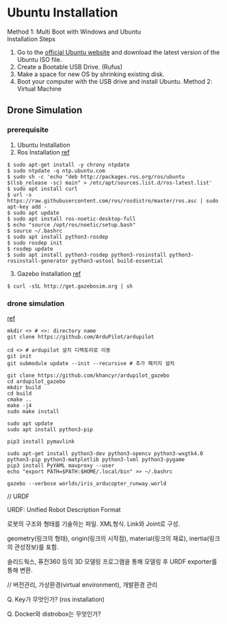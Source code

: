 # Ubuntu Installation
Method 1: Multi Boot with Windows and Ubuntu</br>
Installation Steps
  1. Go to the [official Ubuntu website](https://ubuntu.com/download) and download the latest version of the Ubuntu ISO file.
  2. Create a Bootable USB Drive. (Rufus)
  3. Make a space for new OS by shrinking existing disk.
  4. Boot your computer with the USB drive and install Ubuntu.
Method 2: Virtual Machine


## Drone Simulation

### prerequisite
1. Ubuntu Installation
2. Ros Installation
[ref](https://velog.io/@emdydqortkgh/ROS-Noetic-%EC%84%A4%EC%B9%98-Ubuntu-20.04)
```
$ sudo apt-get install -y chrony ntpdate
$ sudo ntpdate -q ntp.ubuntu.com
$ sudo sh -c 'echo "deb http://packages.ros.org/ros/ubuntu $(lsb_release -sc) main" > /etc/apt/sources.list.d/ros-latest.list'
$ sudo apt install curl
$ url -s https://raw.githubusercontent.com/ros/rosdistro/master/ros.asc | sudo apt-key add -
$ sudo apt update
$ sudo apt install ros-noetic-desktop-full
$ echo "source /opt/ros/noetic/setup.bash"
$ source ~/.bashrc
$ sudo apt install python3-rosdep
$ sudo rosdep init
$ rosdep update
$ sudo apt install python3-rosdep python3-rosinstall python3-rosinstall-generator python3-wstool build-essential
```
3. Gazebo Installation
[ref](https://classic.gazebosim.org/tutorials?tut=install_ubuntu)
```
$ curl -sSL http://get.gazebosim.org | sh
```
### drone simulation

[ref](https://mkdrone.tistory.com/2)
```
mkdir <> # <>: directory name
git clone https://github.com/ArduPilot/ardupilot

cd <> # ardupilot 설치 디렉토리로 이동
git init
git submodule update --init --recursive # 추가 패키지 설치

git clone https://github.com/khancyr/ardupilot_gazebo
cd ardupilot_gazebo
mkdir build
cd build
cmake ..
make -j4
sudo make install

sudo apt update
sudo apt install python3-pip

pip3 install pymavlink

sudo apt-get install python3-dev python3-opencv python3-wxgtk4.0 python3-pip python3-matplotlib python3-lxml python3-pygame
pip3 install PyYAML mavproxy --user
echo "export PATH=$PATH:$HOME/.local/bin" >> ~/.bashrc

gazebo --verbose worlds/iris_arducopter_runway.world
```

// URDF

URDF: Unified Robot Description Format

로봇의 구조와 형태를 기술하는 파일. XML형식. Link와 Joint로 구성.

geometry(링크의 형태), origin(링크의 시작점), material(링크의 재료), inertia(링크의 관성정보)를 포함.

솔리드웍스, 퓨전360 등의 3D 모델링 프로그램을 통해 모델링 후 URDF exporter를 통해 변환.

// 버전관리, 가상환경(virtual environment), 개발환경 관리





Q. Key가 무엇인가? (ros installation)

Q. Docker와 distrobox는 무엇인가?
